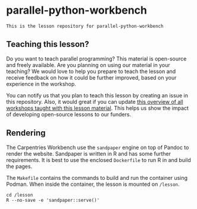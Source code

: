 # parallel-python-workbench

    This is the lesson repository for parallel-python-workbench

## Teaching this lesson?

Do you want to teach parallel programming? This material is open-source and freely available.
Are you planning on using our material in your teaching?
We would love to help you prepare to teach the lesson and receive feedback on how it could be further improved, based on your experience in the workshop.

You can notify us that you plan to teach this lesson by creating an issue in this repository. Also, it would great if you can update [this overview of all workshops taught with this lesson material](workshops.md). This helps us show the impact of developing open-source lessons to our funders.

## Rendering

The Carpentries Workbench use the `sandpaper` engine on top of Pandoc to render the website. Sandpaper is written in R and has some further requirements. It is best to use the enclosed `Dockerfile` to run R in and build the pages.

The `Makefile` contains the commands to build and run the container using Podman. When inside the container, the lesson is mounted on `/lesson`.

```
cd /lesson
R --no-save -e 'sandpaper::serve()'
```

